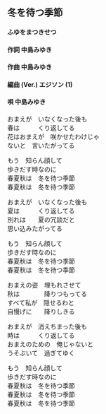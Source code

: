 ## 冬を待つ季節
#### ふゆをまつきせつ

#### 作詞        中島みゆき
#### 作曲        中島みゆき
#### 編曲 (Ver.) エジソン (1)
#### 唄          中島みゆき


おまえが　いなくなった後も  
春は　　　くり返してる  
花はおまえが　咲かせたわけじゃ  
ないと　言いたがってる  

もう　知らん顔して  
歩きだす時なのに  
春夏秋は　冬を待つ季節  
春夏秋は　冬を待つ季節  


おまえが　いなくなった後も  
夏は　　　くり返してる  
別れは　　夏の冗談だと  
思い込みたがってる  

もう　知らん顔して  
歩きだす時なのに  
春夏秋は　冬を待つ季節  
春夏秋は　冬を待つ季節  


おまえの姿　埋もれさせて  
秋は　　　　降りつもってる  
すべて私が　隠せるわと  
自慢げに　　降りしきる  

おまえが　消えちまった後も  
時は　　　くり返してる  
おまえのための　俺じゃないと  
うそぶいて　過ぎてゆく  

もう　知らん顔して  
歩きだす時なのに  
春夏秋は　冬を待つ季節  
春夏秋は　冬を待つ季節  
春夏秋は　冬を待つ季節  
